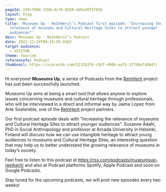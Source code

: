 ```yaml
---
pageId: 249c7989-72b8-4c70-8258-4d5e40f5f65b
layout: blog
type: news
title: 'Museums Up - ReInHerit’s Podcast first episode: "Increasing the
  relevance of museums and Cultural Heritage Sites to attract younger
  audiences"'
desc: Museums Up - ReInHerit’s Podcast
date: 2022-11-24T09:19:59.036Z
target-audience:
  - VISITOR
theme: Tourism
referenceTo: Podcast
thumbnail: https://ucarecdn.com/5212b376-c5df-4908-aa73-2f74be7ab0df/
---
```

Hi everyone! **Museums Up**, a series of Podcasts from the [ReInHerit](https://www.reinherit.eu/) project  has just been successfully launched.

Museums Up aims at being a smart tool that allows anyone to explore issues concerning museums and cultural heritage through professionals, who will be interviewed in a direct and informal way by Jaime López from Arte Sostenible, one of the [ReInHerit](https://www.reinherit.eu/) project partners.

Our first podcast episode deals with "Increasing the relevance of museums and Cultural Heritage Sites to attract younger audiences". Susanne Ådahl, PhD in Social Anthropology and professor at Arcada University in Helsinki, Finland will discuss how we can use intangible heritage to attract young audiences to museums and Cultural Heritage Sites, an interesting question that may help us to better understand the growing relevance of museums in today’s society. 

Feel free to listen to this podcast at <https://rss.com/podcasts/museumsup-reinherit/> and also at Podcast platforms Spotify, Apple Podcast and soon on Google Podcasts.

Stay tuned for the upcoming podcasts, we will post new episodes every two weeks!